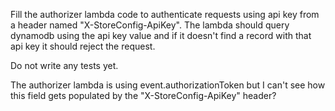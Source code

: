Fill the authorizer lambda code to authenticate requests using api key from a header named "X-StoreConfig-ApiKey".
The lambda should query dynamodb using the api key value and if it doesn't find a record with that api key it should reject the request.

Do not write any tests yet.

The authorizer lambda is using event.authorizationToken but I can't see how this field gets populated by the "X-StoreConfig-ApiKey" header?